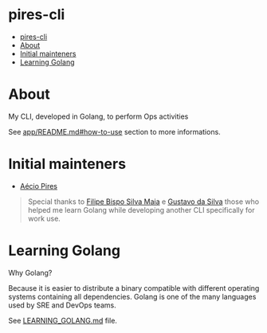 # pires-cli

<!-- TOC -->

- [pires-cli](#pires-cli)
- [About](#about)
- [Initial mainteners](#initial-mainteners)
- [Learning Golang](#learning-golang)

<!-- TOC -->

# About

My CLI, developed in Golang, to perform Ops activities

See [app/README.md#how-to-use](app/README.md#how-to-use) section to more informations.

# Initial mainteners

- [Aécio Pires](https://www.linkedin.com/in/aeciopires/?locale=en_US)

> Special thanks to [Filipe Bispo Silva Maia](https://www.linkedin.com/in/filipebsmaia/) e [Gustavo da Silva](https://www.linkedin.com/in/gstvds/) those who helped me learn Golang while developing another CLI specifically for work use.

# Learning Golang

Why Golang?

Because it is easier to distribute a binary compatible with different operating systems containing all dependencies.
Golang is one of the many languages used by SRE and DevOps teams.

See [LEARNING_GOLANG.md](LEARNING_GOLANG.md) file.
